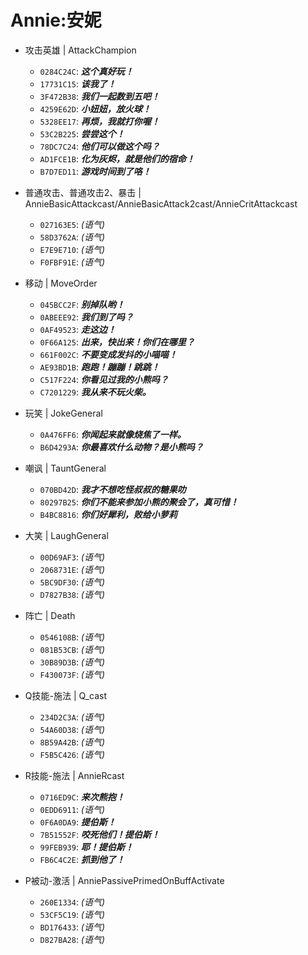 # Annie:安妮

- 攻击英雄 | AttackChampion
  - `0284C24C`: ***这个真好玩！***
  - `17731C15`: ***该我了！***
  - `3F472B38`: ***我们一起数到五吧！***
  - `4259E62D`: ***小妞妞，放火球！***
  - `5328EE17`: ***再烦，我就打你喔！***
  - `53C2B225`: ***尝尝这个！***
  - `78DC7C24`: ***他们可以做这个吗？***
  - `AD1FCE1B`: ***化为灰烬，就是他们的宿命！***
  - `B7D7ED11`: ***游戏时间到了咯！***

- 普通攻击、普通攻击2、暴击 | AnnieBasicAttackcast/AnnieBasicAttack2cast/AnnieCritAttackcast
  - `027163E5`: *(语气)*
  - `58D3762A`: *(语气)*
  - `E7E9E710`: *(语气)*
  - `F0FBF91E`: *(语气)*

- 移动 | MoveOrder
  - `045BCC2F`: ***别掉队哟！***
  - `0ABEEE92`: ***我们到了吗？***
  - `0AF49523`: ***走这边！***
  - `0F66A125`: ***出来，快出来！你们在哪里？***
  - `661F002C`: ***不要变成发抖的小喵喵！***
  - `AE93BD1B`: ***跑跑！蹦蹦！跳跳！***
  - `C517F224`: ***你看见过我的小熊吗？***
  - `C7201229`: ***我从来不玩火柴。***

- 玩笑 | JokeGeneral
  - `0A476FF6`: ***你闻起来就像烧焦了一样。***
  - `B6D4293A`: ***你最喜欢什么动物？是小熊吗？***

- 嘲讽 | TauntGeneral
  - `070BD42D`: ***我才不想吃怪叔叔的糖果叻***
  - `80297B25`: ***你们不能来参加小熊的聚会了，真可惜！***
  - `B4BC8816`: ***你们好犀利，败给小萝莉***

- 大笑 | LaughGeneral
  - `00D69AF3`: *(语气)*
  - `2068731E`: *(语气)*
  - `5BC9DF30`: *(语气)*
  - `D7827B38`: *(语气)*

- 阵亡 | Death
  - `0546108B`: *(语气)*
  - `081B53CB`: *(语气)*
  - `30B89D3B`: *(语气)*
  - `F430073F`: *(语气)*

- Q技能-施法 | Q_cast
  - `234D2C3A`: *(语气)*
  - `54A60D38`: *(语气)*
  - `8B59A42B`: *(语气)*
  - `F5B5C426`: *(语气)*

- R技能-施法 | AnnieRcast
  - `0716ED9C`: ***来次熊抱！***
  - `0EDD6911`: *(语气)*
  - `0F6A0DA9`: ***提伯斯！***
  - `7B51552F`: ***咬死他们！提伯斯！***
  - `99FEB939`: ***耶！提伯斯！***
  - `FB6C4C2E`: ***抓到他了！***

- P被动-激活 | AnniePassivePrimedOnBuffActivate
  - `260E1334`: *(语气)*
  - `53CF5C19`: *(语气)*
  - `BD176433`: *(语气)*
  - `D827BA28`: *(语气)*